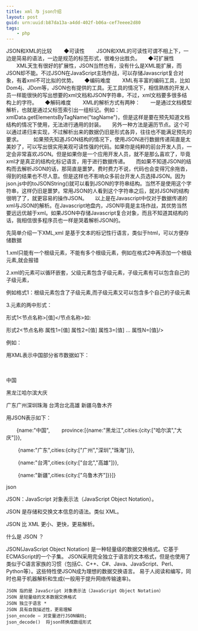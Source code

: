 ```yaml
---
title: xml 与 json介绍
layout: post
guid: urn:uuid:b87da13a-a4dd-402f-b06a-cef7eeee2d80
tags:
    - php
---
```


JSON和XML的比较
　　◆可读性
　　JSON和XML的可读性可谓不相上下，一边是简易的语法，一边是规范的标签形式，很难分出胜负。　　◆可扩展性
　　XML天生有很好的扩展性，JSON当然也有，没有什么是XML能扩展，而JSON却不能。不过JSON在JavaScript主场作战，可以存储Javascript复合对象，有着xml不可比拟的优势。　　◆编码难度
　　XML有丰富的编码工具，比如Dom4j、JDom等，JSON也有提供的工具。无工具的情况下，相信熟练的开发人员一样能很快的写出想要的xml文档和JSON字符串，不过，xml文档要多很多结构上的字符。　　◆解码难度
　　XML的解析方式有两种：　　一是通过文档模型解析，也就是通过父标签索引出一组标记。例如：xmlData.getElementsByTagName("tagName")，但是这样是要在预先知道文档结构的情况下使用，无法进行通用的封装。　　另外一种方法是遍历节点。这个可以通过递归来实现，不过解析出来的数据仍旧是形式各异，往往也不能满足预先的要求。
　　如果预先知道JSON结构的情况下，使用JSON进行数据传递简直是太美妙了，可以写出很实用美观可读性强的代码。如果你是纯粹的前台开发人员，一定会非常喜欢JSON。但是如果你是一个应用开发人员，就不是那么喜欢了，毕竟xml才是真正的结构化标记语言，用于进行数据传递。　　而如果不知道JSON的结构而去解析JSON的话，那简直是噩梦。费时费力不说，代码也会变得冗余拖沓，得到的结果也不尽人意。但是这样也不影响众多前台开发人员选择JSON。因为json.js中的toJSONString()就可以看到JSON的字符串结构。当然不是使用这个字符串，这样仍旧是噩梦。常用JSON的人看到这个字符串之后，就对JSON的结构很明了了，就更容易的操作JSON。　　以上是在Javascript中仅对于数据传递的xml与JSON的解析。在Javascript地盘内，JSON毕竟是主场作战，其优势当然要远远优越于xml。如果JSON中存储Javascript复合对象，而且不知道其结构的话，我相信很多程序员也一样是哭着解析JSON的。

先简单介绍一下XML,xml 是基于文本的标记性行语言，类似于html，可以方便存储数据


1.xml只能有一个根级元素，不能有多个根级元素，例如在格式2中再添加一个根级元素<config1></config1>,就会报错

2.xml的元素可以循环嵌套，父级元素包含子级元素，子级元素有可以包含自己的子级元素，

例如格式1：根级元素<CATALOG></CATALOG>包含了子级元素<CD></CD>,而<CD></CD>子级元素又可以包含多个自己的子级元素

3.元素的两中形式：

 形式1<节点名称>[值]</节点名称>如:<title>文章标题</title>

 形式2<节点名称  属性1=[值]       属性2=[值]         属性3=[值]     ...   属性N=[值]/>

  例如：  <row     col1="11" col2="一（一）班" col3="初一" col4="三峡高级中学" col5="20" col6="30"  col7="50"/>

用XML表示中国部分省市数据如下：　　

<?xml version="1.0" encoding="utf-8"?>　　

<country><name>中国</name>　　

<province><name>黑龙江</name><cities><city>哈尔滨</city><city>大庆</city></cities></province>

<province><name>广东</name><cities><city>广州</city><city>深圳</city><city>珠海</city></cities></province>
<province><name>台湾</name><cities><city>台北</city><city>高雄</city></cities></province>
<province><name>新疆</name><cities><city>乌鲁木齐</city></cities></province>

用JSON表示如下：


　　{name:"中国",</country>
　　province:[{name:"黑龙江",cities:{city:["哈尔滨","大庆"]}},


　　               {name:"广东",cities:{city:["广州","深圳","珠海"]}},


　　      {name:"台湾",cities:{city:["台北","高雄"]}},


　　     {name:"新疆",cities:{city:["乌鲁木齐"]}}]}


json


JSON：JavaScript 对象表示法（JavaScript Object Notation）。

JSON 是存储和交换文本信息的语法。类似 XML。

JSON 比 XML 更小、更快，更易解析。


什么是 JSON ？

JSON(JavaScript Object Notation) 是一种轻量级的数据交换格式。它基于ECMAScript的一个子集。 JSON采用完全独立于语言的文本格式，但是也使用了类似于C语言家族的习惯（包括C、C++、C#、Java、JavaScript、Perl、Python等）。这些特性使JSON成为理想的数据交换语言。 易于人阅读和编写，同时也易于机器解析和生成(一般用于提升网络传输速率)。

    JSON 指的是 JavaScript 对象表示法（JavaScript Object Notation）
    JSON 是轻量级的文本数据交换格式
    JSON 独立于语言 *
    JSON 具有自我描述性，更易理解
    json_encode — 对变量进行JSON编码;
    json_decode()  将json转换成数组形式
